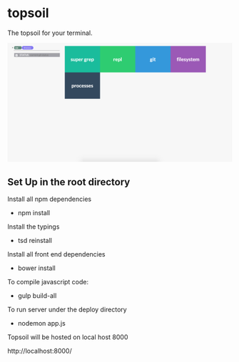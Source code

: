 # topsoil
The topsoil for your terminal.

![topsoil_home](/images/topsoil_home.png?raw=true)

## Set Up in the root directory

Install all npm dependencies

- npm install

Install the typings

- tsd reinstall

Install all front end dependencies

- bower install

To compile javascript code:
- gulp build-all

To run server under the deploy directory 
- nodemon app.js

Topsoil will be hosted on local host 8000

http://localhost:8000/


